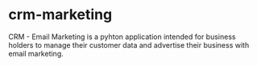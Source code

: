 # crm-marketing
CRM - Email Marketing is a pyhton application intended for business holders to manage their customer data and advertise their business with email marketing.
